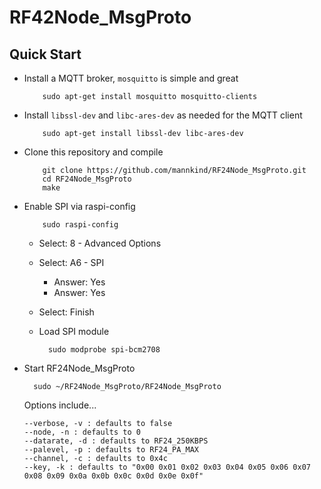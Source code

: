 # RF42Node_MsgProto

## Quick Start

* Install a MQTT broker, `mosquitto` is simple and great

          sudo apt-get install mosquitto mosquitto-clients

* Install `libssl-dev` and `libc-ares-dev` as needed for the MQTT client

          sudo apt-get install libssl-dev libc-ares-dev

* Clone this repository and compile

          git clone https://github.com/mannkind/RF24Node_MsgProto.git
          cd RF24Node_MsgProto
          make

* Enable SPI via raspi-config

          sudo raspi-config

  * Select: 8 - Advanced Options
  * Select: A6 - SPI
    * Answer: Yes
    * Answer: Yes
  * Select: Finish

  * Load SPI module

          sudo modprobe spi-bcm2708
    
* Start RF24Node_MsgProto

        sudo ~/RF24Node_MsgProto/RF24Node_MsgProto

  Options include...
  
      --verbose, -v : defaults to false  
      --node, -n : defaults to 0  
      --datarate, -d : defaults to RF24_250KBPS   
      --palevel, -p : defaults to RF24_PA_MAX  
      --channel, -c : defaults to 0x4c  
      --key, -k : defaults to "0x00 0x01 0x02 0x03 0x04 0x05 0x06 0x07 0x08 0x09 0x0a 0x0b 0x0c 0x0d 0x0e 0x0f"  
